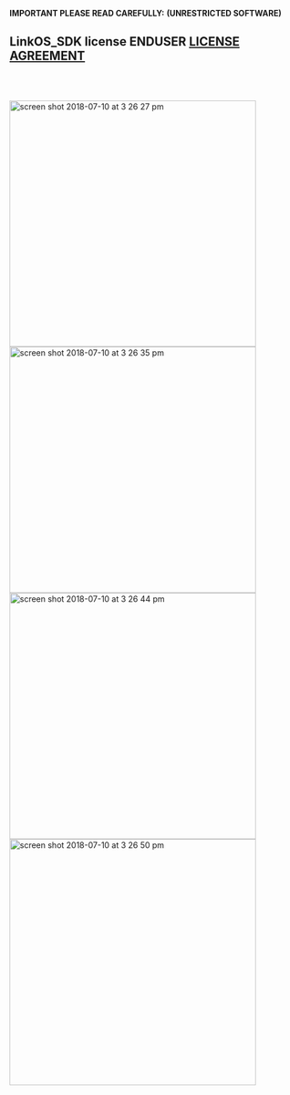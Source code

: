 **IMPORTANT PLEASE READ CAREFULLY:**
**(UNRESTRICTED SOFTWARE)** 
##  LinkOS_SDK license ENDUSER [LICENSE AGREEMENT](http://link-os.github.io/Zebra_SDK_EULA.pdf)
<br/>
<br/>

<p float="left">
<img width="432" height=”600” alt="screen shot 2018-07-10 at 3 26 27 pm" src="https://user-images.githubusercontent.com/41017424/42535726-c98b140a-8455-11e8-8ca7-7252f34732d2.png">
<img width="432" height=”600” alt="screen shot 2018-07-10 at 3 26 35 pm" src="https://user-images.githubusercontent.com/41017424/42535728-cafba246-8455-11e8-8218-2db84addbbec.png">
<img width="432" height=”600” alt="screen shot 2018-07-10 at 3 26 44 pm" src="https://user-images.githubusercontent.com/41017424/42535729-cbe807ee-8455-11e8-9f7f-1de1d255b414.png">
<img width="432" height=”600” alt="screen shot 2018-07-10 at 3 26 50 pm" src="https://user-images.githubusercontent.com/41017424/42535731-cce83e8e-8455-11e8-84c0-3f404d1067c5.png">

</p>
